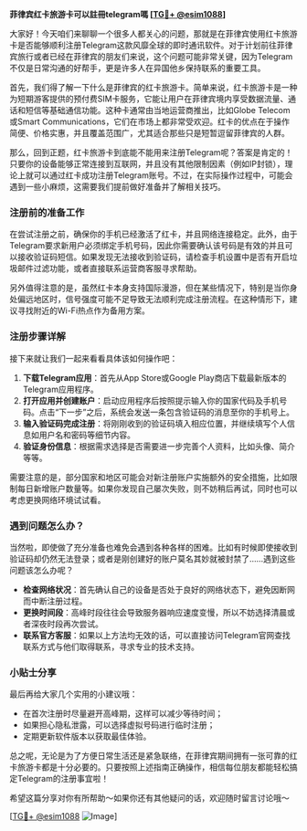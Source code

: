**菲律宾红卡旅游卡可以註冊telegram嗎 [[TG💪+ @esim1088](https://t.me/s/esim1088)]**

大家好！今天咱们来聊聊一个很多人都关心的问题，那就是在菲律宾使用红卡旅游卡是否能够顺利注册Telegram这款风靡全球的即时通讯软件。对于计划前往菲律宾旅行或者已经在菲律宾的朋友们来说，这个问题可能非常关键，因为Telegram不仅是日常沟通的好帮手，更是许多人在异国他乡保持联系的重要工具。

首先，我们得了解一下什么是菲律宾的红卡旅游卡。简单来说，红卡旅游卡是一种为短期游客提供的预付费SIM卡服务，它能让用户在菲律宾境内享受数据流量、通话和短信等基础通信功能。这种卡通常由当地运营商推出，比如Globe Telecom或Smart Communications，它们在市场上都非常受欢迎。红卡的优点在于操作简便、价格实惠，并且覆盖范围广，尤其适合那些只是短暂逗留菲律宾的人群。

那么，回到正题，红卡旅游卡到底能不能用来注册Telegram呢？答案是肯定的！只要你的设备能够正常连接到互联网，并且没有其他限制因素（例如IP封锁），理论上就可以通过红卡成功注册Telegram账号。不过，在实际操作过程中，可能会遇到一些小麻烦，这需要我们提前做好准备并了解相关技巧。

### 注册前的准备工作

在尝试注册之前，确保你的手机已经激活了红卡，并且网络连接稳定。此外，由于Telegram要求新用户必须绑定手机号码，因此你需要确认该号码是有效的并且可以接收验证码短信。如果发现无法接收到验证码，请检查手机设置中是否有开启垃圾邮件过滤功能，或者直接联系运营商客服寻求帮助。

另外值得注意的是，虽然红卡本身支持国际漫游，但在某些情况下，特别是当你身处偏远地区时，信号强度可能不足导致无法顺利完成注册流程。在这种情形下，建议寻找附近的Wi-Fi热点作为备用方案。

### 注册步骤详解

接下来就让我们一起来看看具体该如何操作吧：

1. **下载Telegram应用**：首先从App Store或Google Play商店下载最新版本的Telegram应用程序。
2. **打开应用并创建账户**：启动应用程序后按照提示输入你的国家代码及手机号码。点击“下一步”之后，系统会发送一条包含验证码的消息至你的手机号上。
3. **输入验证码完成注册**：将刚刚收到的验证码填入相应位置，并继续填写个人信息如用户名和密码等细节内容。
4. **验证身份信息**：根据需求选择是否需要进一步完善个人资料，比如头像、简介等等。

需要注意的是，部分国家和地区可能会对新注册账户实施额外的安全措施，比如限制每日新增账户数量等。如果你发现自己屡次失败，则不妨稍后再试，同时也可以考虑更换网络环境试试看。

### 遇到问题怎么办？

当然啦，即使做了充分准备也难免会遇到各种各样的困难。比如有时候即使接收到验证码却仍然无法登录；或者是刚创建好的账户莫名其妙就被封禁了……遇到这些问题该怎么办呢？

- **检查网络状况**：首先确认自己的设备是否处于良好的网络状态下，避免因断网而中断注册过程。
- **更换时间段**：高峰时段往往会导致服务器响应速度变慢，所以不妨选择清晨或者深夜时段再次尝试。
- **联系官方客服**：如果以上方法均无效的话，可以直接访问Telegram官网查找联系方式与他们取得联系，寻求专业的技术支持。

### 小贴士分享

最后再给大家几个实用的小建议哦：
- 在首次注册时尽量避开高峰期，这样可以减少等待时间；
- 如果担心隐私泄露，可以选择虚拟号码进行临时注册；
- 定期更新软件版本以获取最佳体验。

总之呢，无论是为了方便日常生活还是紧急联络，在菲律宾期间拥有一张可靠的红卡旅游卡都是十分必要的。只要按照上述指南正确操作，相信每位朋友都能轻松搞定Telegram的注册事宜啦！

希望这篇分享对你有所帮助～如果你还有其他疑问的话，欢迎随时留言讨论哦～

[[TG💪+ @esim1088](https://t.me/s/esim1088) ![Image](https://i.postimg.cc/4NQfJmqS/Snipaste-2025-05-13-00-14-12.png)]
